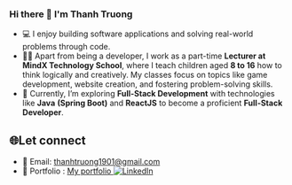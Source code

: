 ### Hi there 👋 I'm Thanh Truong

- 💻 I enjoy building software applications and solving real-world problems through code.
- 🧑‍🏫 Apart from being a developer, I work as a part-time <b>Lecturer at MindX Technology School</b>, where I teach children aged <b>8 to 16</b> how to think logically and creatively. My classes focus on topics like game development, website creation, and fostering problem-solving skills.
- 🌱 Currently, I’m exploring <b>Full-Stack Development</b> with technologies like **Java** **(Spring Boot)** and **ReactJS** to become a proficient **Full-Stack Developer**.


## 🌐Let connect
- 📧 Email: thanhtruong1901@gmail.com
- 📁 Portfolio : <a href="https://myprofolio-drab.vercel.app/"> My portfolio </a>
[![LinkedIn](https://img.shields.io/badge/LinkedIn-%230077B5.svg?logo=linkedin&logoColor=white)](https://www.linkedin.com/in/thanhtruong1901) 





